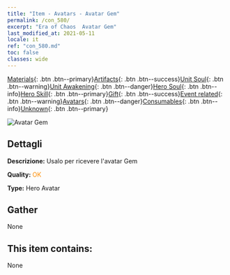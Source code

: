```yaml
---
title: "Item - Avatars - Avatar Gem"
permalink: /con_580/
excerpt: "Era of Chaos  Avatar Gem"
last_modified_at: 2021-05-11
locale: it
ref: "con_580.md"
toc: false
classes: wide
---
```

 [Materials](/ItemsIT/){: .btn .btn--primary}[Artifacts](/ItemsIT/Artifacts/){: .btn .btn--success}[Unit Soul](/ItemsIT/UnitSoul/){: .btn .btn--warning}[Unit Awakening](/ItemsIT/UnitAwakening/){: .btn .btn--danger}[Hero Soul](/ItemsIT/HeroSoul/){: .btn .btn--info}[Hero Skill](/ItemsIT/HeroSkill/){: .btn .btn--primary}[Gift](/ItemsIT/Gift/){: .btn .btn--success}[Event related](/ItemsIT/Events/){: .btn .btn--warning}[Avatars](/ItemsIT/Avatars/){: .btn .btn--danger}[Consumables](/ItemsIT/Consumables/){: .btn .btn--info}[Unknown](/ItemsIT/Unknown/){: .btn .btn--primary}

 ![Avatar Gem](/images/h/h_Gem1.jpg)

## Dettagli
 **Descrizione:** Usalo per ricevere l'avatar Gem

 **Quality:** <span style="color: #FF8C00">OK</span>

 **Type:** Hero Avatar

## Gather

  None

## This item contains:

  None

